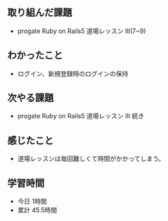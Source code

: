 ## 取り組んだ課題
- progate Ruby on Rails5 道場レッスン Ⅲ(7~9)
## わかったこと
- ログイン、新規登録時のログインの保持
## 次やる課題
- progate Ruby on Rails5 道場レッスン Ⅲ 続き
## 感じたこと
- 道場レッスンは毎回難しくて時間がかかってしまう。
## 学習時間
- 今日 1時間
- 累計 45.5時間
